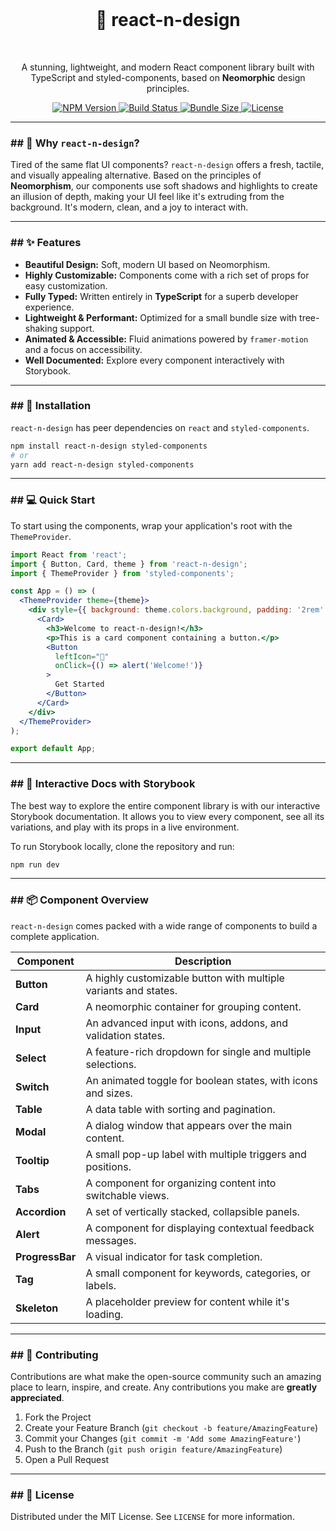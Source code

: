 <div align="center">
  <br />
  <h1>🎨 react-n-design</h1>
  <br />
</div>

<p align="center">
  A stunning, lightweight, and modern React component library built with TypeScript and styled-components, based on <strong>Neomorphic</strong> design principles.
</p>

<p align="center">
  <a href="https://www.npmjs.com/package/react-n-design">
    <img src="https://img.shields.io/npm/v/react-n-design.svg?style=flat-square" alt="NPM Version" />
  </a>
  <a href="https://github.com/SoumyoNawab8/react-n-design/actions/workflows/main.yml">
    <img src="https://img.shields.io/github/actions/workflow/status/SoumyoNawab8/react-n-design/main.yml?branch=main&style=flat-square" alt="Build Status" />
  </a>
  <a href="https://bundlephobia.com/package/react-n-design">
    <img src="https://img.shields.io/bundlephobia/minzip/react-n-design?style=flat-square" alt="Bundle Size" />
  </a>
  <a href="https://github.com/SoumyoNawab8/react-n-design/blob/main/LICENSE">
    <img src="https://img.shields.io/npm/l/react-n-design.svg?style=flat-square" alt="License" />
  </a>
</p>



---

### ## 🤔 Why `react-n-design`?

Tired of the same flat UI components? `react-n-design` offers a fresh, tactile, and visually appealing alternative. Based on the principles of **Neomorphism**, our components use soft shadows and highlights to create an illusion of depth, making your UI feel like it's extruding from the background. It's modern, clean, and a joy to interact with.

---

### ## ✨ Features

* **Beautiful Design:** Soft, modern UI based on Neomorphism.
* **Highly Customizable:** Components come with a rich set of props for easy customization.
* **Fully Typed:** Written entirely in **TypeScript** for a superb developer experience.
* **Lightweight & Performant:** Optimized for a small bundle size with tree-shaking support.
* **Animated & Accessible:** Fluid animations powered by `framer-motion` and a focus on accessibility.
* **Well Documented:** Explore every component interactively with Storybook.

---

### ## 🚀 Installation

`react-n-design` has peer dependencies on `react` and `styled-components`.

```bash
npm install react-n-design styled-components
# or
yarn add react-n-design styled-components
```

---

### ## 💻 Quick Start

To start using the components, wrap your application's root with the `ThemeProvider`.

```jsx
import React from 'react';
import { Button, Card, theme } from 'react-n-design';
import { ThemeProvider } from 'styled-components';

const App = () => (
  <ThemeProvider theme={theme}>
    <div style={{ background: theme.colors.background, padding: '2rem' }}>
      <Card>
        <h3>Welcome to react-n-design!</h3>
        <p>This is a card component containing a button.</p>
        <Button 
          leftIcon="🎉" 
          onClick={() => alert('Welcome!')}
        >
          Get Started
        </Button>
      </Card>
    </div>
  </ThemeProvider>
);

export default App;
```

---

### ## 🎨 Interactive Docs with Storybook

The best way to explore the entire component library is with our interactive Storybook documentation. It allows you to view every component, see all its variations, and play with its props in a live environment.

To run Storybook locally, clone the repository and run:

```bash
npm run dev
```

---

### ## 📦 Component Overview

`react-n-design` comes packed with a wide range of components to build a complete application.

| Component      | Description                                                 |
| -------------- | ----------------------------------------------------------- |
| **Button** | A highly customizable button with multiple variants and states.  |
| **Card** | A neomorphic container for grouping content.                |
| **Input** | An advanced input with icons, addons, and validation states. |
| **Select** | A feature-rich dropdown for single and multiple selections. |
| **Switch** | An animated toggle for boolean states, with icons and sizes. |
| **Table** | A data table with sorting and pagination.                   |
| **Modal** | A dialog window that appears over the main content.         |
| **Tooltip** | A small pop-up label with multiple triggers and positions.  |
| **Tabs** | A component for organizing content into switchable views.   |
| **Accordion** | A set of vertically stacked, collapsible panels.            |
| **Alert** | A component for displaying contextual feedback messages.    |
| **ProgressBar**| A visual indicator for task completion.                     |
| **Tag** | A small component for keywords, categories, or labels.      |
| **Skeleton** | A placeholder preview for content while it's loading.       |


---

### ## 🤝 Contributing

Contributions are what make the open-source community such an amazing place to learn, inspire, and create. Any contributions you make are **greatly appreciated**.

1.  Fork the Project
2.  Create your Feature Branch (`git checkout -b feature/AmazingFeature`)
3.  Commit your Changes (`git commit -m 'Add some AmazingFeature'`)
4.  Push to the Branch (`git push origin feature/AmazingFeature`)
5.  Open a Pull Request

---

### ## 📄 License

Distributed under the MIT License. See `LICENSE` for more information.
